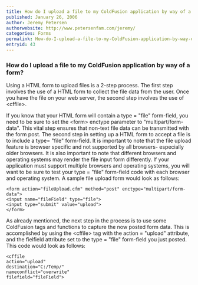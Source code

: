 ```yaml
---
title: How do I upload a file to my ColdFusion application by way of a form?
published: January 26, 2006
author: Jeremy Petersen
authorwebsite: http://www.petersenfam.com/jeremy/
categories: Forms
permalink: How-do-I-upload-a-file-to-my-ColdFusion-application-by-way-of-a-form.html
entryid: 43
---
```


<h3>How do I upload a file to my ColdFusion application by way of a form?</h3>

<p>
Using a HTML form to upload files is a 2-step process. The first step involves the use of a HTML form to collect the file data from the user.  Once you have the file on your web server, the second step involves the use of &lt;cffile&gt;.
</p>

<p>
If you know that your HTML form will contain a type = "file" form-field, you need to be sure to set the &lt;form&gt; enctype parameter to "multipart/form-data".  This vital step ensures that non-text file data can be transmitted with the form post.  The second step in setting up a HTML form to accept a file is to include a type= "file" form-field.  It is important to note that the file upload feature is browser specific and not supported by all browsers- especially older browsers.  It is also important to note that different browsers and operating systems may render the file input form differently.  If your application must support multiple browsers and operating systems, you will want to be sure to test your type = "file" form-field code with each browser and operating system.    A sample file upload form would look as follows:
</p>

<pre><code class="language-markup">&lt;form action=&quot;fileUpload.cfm&quot; method=&quot;post&quot; enctype=&quot;multipart/form-data&quot;&gt;
&lt;input name=&quot;fileField&quot; type=&quot;file&quot;&gt;
&lt;input type=&quot;submit&quot; value=&quot;upload&quot;&gt;
&lt;/form&gt;
</code></pre>

<p>
As already mentioned, the next step in the process is to use some ColdFusion tags and functions to capture the now posted form data.  This is accomplished by using the &lt;cffile&gt; tag with the action = "upload" attribute, and the fielfield attribute set to the type = "file" form-field you just posted.  This code would look as follows:
</p>

<pre><code class="language-markup">&lt;cffile
action=&quot;upload&quot;
destination=&quot;C:/Temp/&quot;
nameconflict=&quot;overwrite&quot;
filefield=&quot;fileField&quot;&gt;
</code></pre>



